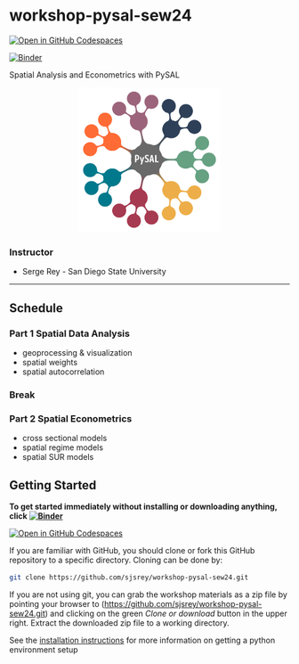 # workshop-pysal-sew24

[![Open in GitHub Codespaces](https://github.com/codespaces/badge.svg)](https://codespaces.new/sjsrey/pysal-sew24)

[![Binder](https://mybinder.org/badge_logo.svg)](https://mybinder.org/v2/gh/sjsrey/pysal-sew24/main?urlpath=lab)

Spatial Analysis and Econometrics with PySAL

<p align="center">
<img height=260 src='docs/figs/pysal_logo.png' >
</p>

### Instructor

* Serge Rey - San Diego State University

---

## Schedule

### Part 1 Spatial Data Analysis
* geoprocessing & visualization
* spatial weights
* spatial autocorrelation


### Break

### Part 2  Spatial Econometrics

* cross sectional models
* spatial regime models
* spatial SUR models

## Getting Started

__To get started immediately without installing or downloading anything, click [![Binder](https://mybinder.org/badge_logo.svg)](https://mybinder.org/v2/gh/sjsrey/pysal-sew24/main?urlpath=lab)__

[![Open in GitHub Codespaces](https://github.com/codespaces/badge.svg)](https://codespaces.new/sjsrey/pysal-sew24)


If you are familiar with GitHub, you should clone or fork this GitHub repository to a specific directory. Cloning can be done by:

```bash
git clone https://github.com/sjsrey/workshop-pysal-sew24.git
```

If you are not using git, you can grab the workshop materials as a zip file by pointing your browser to (<https://github.com/sjsrey/workshop-pysal-sew24.git>) and clicking on the green _Clone or download_ button in the upper right. Extract the downloaded zip file to a working directory.

See the [installation instructions](installation.md) for more information on getting a python environment setup
